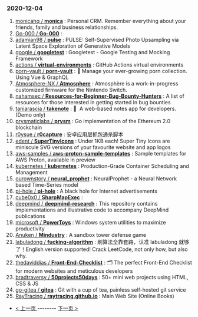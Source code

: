 ### 2020-12-04 
1. [
        monicahq /
**monica**](https://github.com/monicahq/monica) : Personal CRM. Remember everything about your friends, family and business relationships.
1. [
        Go-000 /
**Go-000**](https://github.com/Go-000/Go-000) : 
1. [
        adamian98 /
**pulse**](https://github.com/adamian98/pulse) : PULSE: Self-Supervised Photo Upsampling via Latent Space Exploration of Generative Models
1. [
        google /
**googletest**](https://github.com/google/googletest) : Googletest - Google Testing and Mocking Framework
1. [
        actions /
**virtual-environments**](https://github.com/actions/virtual-environments) : GitHub Actions virtual environments
1. [
        porn-vault /
**porn-vault**](https://github.com/porn-vault/porn-vault) : 💋 Manage your ever-growing porn collection. Using Vue & GraphQL
1. [
        Atmosphere-NX /
**Atmosphere**](https://github.com/Atmosphere-NX/Atmosphere) : Atmosphère is a work-in-progress customized firmware for the Nintendo Switch.
1. [
        nahamsec /
**Resources-for-Beginner-Bug-Bounty-Hunters**](https://github.com/nahamsec/Resources-for-Beginner-Bug-Bounty-Hunters) : A list of resources for those interested in getting started in bug bounties
1. [
        taniarascia /
**takenote**](https://github.com/taniarascia/takenote) : 📝 ‎ A web-based notes app for developers. (Demo only)
1. [
        prysmaticlabs /
**prysm**](https://github.com/prysmaticlabs/prysm) : Go implementation of the Ethereum 2.0 blockchain
1. [
        r0ysue /
**r0capture**](https://github.com/r0ysue/r0capture) : 安卓应用层抓包通杀脚本
1. [
        edent /
**SuperTinyIcons**](https://github.com/edent/SuperTinyIcons) : Under 1KB each! Super Tiny Icons are miniscule SVG versions of your favourite website and app logos
1. [
        aws-samples /
**aws-proton-sample-templates**](https://github.com/aws-samples/aws-proton-sample-templates) : Sample templates for AWS Proton, available in preview
1. [
        kubernetes /
**kubernetes**](https://github.com/kubernetes/kubernetes) : Production-Grade Container Scheduling and Management
1. [
        ourownstory /
**neural_prophet**](https://github.com/ourownstory/neural_prophet) : NeuralProphet - a Neural Network based Time-Series model
1. [
        pi-hole /
**pi-hole**](https://github.com/pi-hole/pi-hole) : A black hole for Internet advertisements
1. [
        cube0x0 /
**SharpMapExec**](https://github.com/cube0x0/SharpMapExec) : 
1. [
        deepmind /
**deepmind-research**](https://github.com/deepmind/deepmind-research) : This repository contains implementations and illustrative code to accompany DeepMind publications
1. [
        microsoft /
**PowerToys**](https://github.com/microsoft/PowerToys) : Windows system utilities to maximize productivity
1. [
        Anuken /
**Mindustry**](https://github.com/Anuken/Mindustry) : A sandbox tower defense game
1. [
        labuladong /
**fucking-algorithm**](https://github.com/labuladong/fucking-algorithm) : 刷算法全靠套路，认准 labuladong 就够了！English version supported! Crack LeetCode, not only how, but also why.
1. [
        thedaviddias /
**Front-End-Checklist**](https://github.com/thedaviddias/Front-End-Checklist) : 🗂 The perfect Front-End Checklist for modern websites and meticulous developers
1. [
        bradtraversy /
**50projects50days**](https://github.com/bradtraversy/50projects50days) : 50+ mini web projects using HTML, CSS & JS
1. [
        go-gitea /
**gitea**](https://github.com/go-gitea/gitea) : Git with a cup of tea, painless self-hosted git service
1. [
        RayTracing /
**raytracing.github.io**](https://github.com/RayTracing/raytracing.github.io) : Main Web Site (Online Books) 

- [ < 上一页 ](https://github.com/able8/github-trending-daily-record/blob/master/2020-12-03.md) -------- [ 下一页 > ](https://github.com/able8/github-trending-daily-record/blob/master/2020-12-05.md)